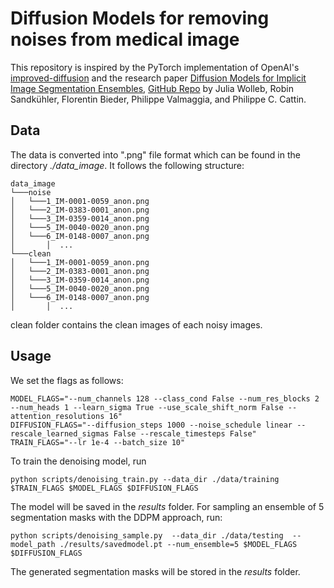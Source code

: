 # Diffusion Models for removing noises from medical image

This repository is inspired by the PyTorch implementation of OpenAI's [improved-diffusion](https://github.com/openai/improved-diffusion) and the research paper [Diffusion Models for Implicit Image Segmentation Ensembles](https://arxiv.org/abs/2112.03145), [GitHub Repo](https://github.com/JuliaWolleb/Diffusion-based-Segmentation) by Julia Wolleb, Robin Sandkühler, Florentin Bieder, Philippe Valmaggia, and Philippe C. Cattin.

## Data

The data is converted into ".png" file format which can be found in the directory _./data_image_. It follows the following structure:

```
data_image
└───noise
│   └───1_IM-0001-0059_anon.png
│   └───2_IM-0383-0001_anon.png
│   └───3_IM-0359-0014_anon.png
│   └───5_IM-0040-0020_anon.png
│   └───6_IM-0148-0007_anon.png
│       │  ...
└───clean
│   └───1_IM-0001-0059_anon.png
│   └───2_IM-0383-0001_anon.png
│   └───3_IM-0359-0014_anon.png
│   └───5_IM-0040-0020_anon.png
│   └───6_IM-0148-0007_anon.png
│       │  ...

```

clean folder contains the clean images of each noisy images.

## Usage

We set the flags as follows:

```
MODEL_FLAGS="--num_channels 128 --class_cond False --num_res_blocks 2 --num_heads 1 --learn_sigma True --use_scale_shift_norm False --attention_resolutions 16"
DIFFUSION_FLAGS="--diffusion_steps 1000 --noise_schedule linear --rescale_learned_sigmas False --rescale_timesteps False"
TRAIN_FLAGS="--lr 1e-4 --batch_size 10"
```

To train the denoising model, run

```
python scripts/denoising_train.py --data_dir ./data/training $TRAIN_FLAGS $MODEL_FLAGS $DIFFUSION_FLAGS
```

The model will be saved in the _results_ folder.
For sampling an ensemble of 5 segmentation masks with the DDPM approach, run:

```
python scripts/denoising_sample.py  --data_dir ./data/testing  --model_path ./results/savedmodel.pt --num_ensemble=5 $MODEL_FLAGS $DIFFUSION_FLAGS
```

The generated segmentation masks will be stored in the _results_ folder.
